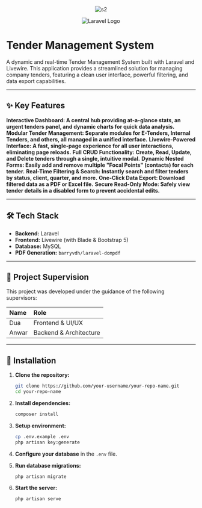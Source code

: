 <p align="center"> <img src="https://k.top4top.io/p_3527cmsbj1.png" alt="s2"></a></p>

<p align="center"><img src="https://c.top4top.io/p_3520svq3v1.png"  alt="Laravel Logo"></a></p>

# Tender Management System

A dynamic and real-time Tender Management System built with Laravel and Livewire. This application provides a streamlined solution for managing company tenders, featuring a clean user interface, powerful filtering, and data export capabilities.

---

## ✨ Key Features

**Interactive Dashboard: A central hub providing at-a-glance stats, an urgent tenders panel, and dynamic charts for quick data analysis.**
**Modular Tender Management: Separate modules for E-Tenders, Internal Tenders, and others, all managed in a unified interface.**
**Livewire-Powered Interface: A fast, single-page experience for all user interactions, eliminating page reloads.**
**Full CRUD Functionality: Create, Read, Update, and Delete tenders through a single, intuitive modal.**
**Dynamic Nested Forms: Easily add and remove multiple "Focal Points" (contacts) for each tender.**
**Real-Time Filtering & Search: Instantly search and filter tenders by status, client, quarter, and more.**
**One-Click Data Export: Download filtered data as a PDF or Excel file.**
**Secure Read-Only Mode: Safely view tender details in a disabled form to prevent accidental edits.**

---

## 🛠️ Tech Stack

-   **Backend:** Laravel
-   **Frontend:** Livewire (with Blade & Bootstrap 5)
-   **Database:** MySQL
-   **PDF Generation:** `barryvdh/laravel-dompdf`

---

## 👥 Project Supervision

This project was developed under the guidance of the following supervisors:

| Name  | Role                  |
| :---- | :-------------------- |
| Dua   | Frontend & UI/UX      |
| Anwar | Backend & Architecture|

---

## 🚀 Installation

1.  **Clone the repository:**
    ```bash
    git clone https://github.com/your-username/your-repo-name.git
    cd your-repo-name
    ```

2.  **Install dependencies:**
    ```bash
    composer install
    ```

3.  **Setup environment:**
    ```bash
    cp .env.example .env
    php artisan key:generate
    ```

4.  **Configure your database** in the `.env` file.

5.  **Run database migrations:**
    ```bash
    php artisan migrate
    ```

6.  **Start the server:**
    ```bash
    php artisan serve
    ```
